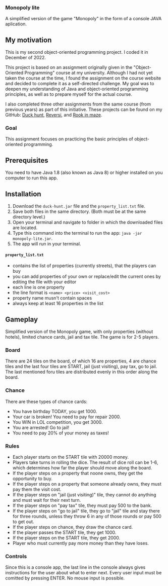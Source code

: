 ### Monopoly lite

A simplified version of the game "Monopoly" in the form of a console JAVA aplication.

## My motivation
This is my second object-oriented programming project. I coded it in December of 2022.

This project is based on an assignment originally given in the "Object-Oriented Programming" course at my university.
Although I had not yet taken the course at the time, I found the assignment on the course website and decided to complete it as a self-directed challenge.
My goal was to deepen my understanding of Java and object-oriented programming principles, as well as to prepare myself for the actual course.

I also completed three other assignments from the same course (from previous years) as part of this initiative. 
These projects can be found on my GitHub: [Duck hunt](https://github.com/amj-j/duck-hunt-java), [Reversi](https://github.com/amj-j/reversi-java), and [Rook in maze](https://github.com/amj-j/rook-in-maze-java).

### Goal
This assignment focuses on practicing the basic principles of object-oriented programming.

## Prerequisites
You need to have Java 1.8 (also known as Java 8) or higher installed on you computer to run this app.

## Installation
1. Download the ```duck-hunt.jar``` file and the ```property_list.txt``` file.
2. Save both files in the same directory. (Both must be at the same directory level.)
3. Open your terminal and navigate to folder in which the downloaded files are located.
4. Type this command into the terminal to run the app: ```java -jar monopoly-lite.jar```.
5. The app will run in your terminal.

#### ```property_list.txt```
  - contains the list of properties (currently streets), that the players can buy
  - you can add properties of your own or replace/edit the current ones by editing the file with your editor
  - each line is one property
  - the line format is ```<name> <price> <visit_cost>```
  - property name musn't contain spaces
  - always keep at least 16 properties in the list

## Gameplay

Simplified version of the Monopoly game, with only properties \(without hotels\), limited chance cards, jail and tax tile. The game is for 2-5 players. 

### Board
There are 24 tiles on the board, of which 16 are properties, 4 are chance tiles and the last four tiles are START, jail (just visiting), pay tax, go to jail. The last mentioned foru tiles are distributed evenly in this order along the board.

### Chance
There are these types of chance cards:
- You have birthday TODAY, you get 1000.
- Your car is broken! You need to pay for repair 2000.
- You WIN in LOL competition, you get 3000.
- You are arrested! Go to jail!
- You need to pay 20% of your money as taxes!

### Rules
- Each player starts on the START tile with 20000 money.
- Players take turns in rolling the dice. The result of dice roll can be 1-6, which determines how far the player should move along the board.
- If the player steps on a property that noone owns, they get the opportunity to buy.
- If the player steps on a property that someone already owns, they must pay them the visit cost.
- If the player steps on "jail \(just visiting\)" tile, they cannot do anything and must wait for their next turn.
- If the player steps on "pay tax" tile, they must pay 500 to the bank.
- If the player steps on "go to jail" tile, they go to "jail" tile and stay there for three rounds, unless they throw 6 in any of those rounds or pay 500 to get out.
- If the player steps on chance, they draw the chance card.
- If the player passes the START tile, they get 1000.
- If the player steps on the START tile, they get 2000.
- Player who must currently pay more money than they have loses.

### Controls
Since this is a console app, the last line in the console always gives instructions for the user about what to enter next. Every user input must be comitted by pressing ENTER. No mouse input is possible.
